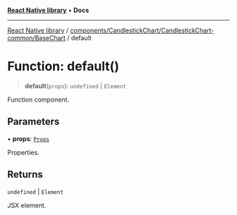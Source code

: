 [**React Native library**](../../../../../index.md) • **Docs**

***

[React Native library](../../../../../modules.md) / [components/CandlestickChart/CandlestickChart-common/BaseChart](../index.md) / default

# Function: default()

> **default**(`props`): `undefined` \| `Element`

Function component.

## Parameters

• **props**: [`Props`](../interfaces/Props.md)

Properties.

## Returns

`undefined` \| `Element`

JSX element.
